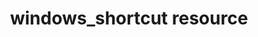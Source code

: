 ---
resource_reference: true
properties_shortcode: 
resources_common_guards: true
resources_common_notification: true
resources_common_properties: true
title: windows_shortcut resource
resource: windows_shortcut
aliases:
- "/resource_windows_shortcut.html"
menu:
  infra:
    title: windows_shortcut
    identifier: chef_infra/cookbook_reference/resources/windows_shortcut windows_shortcut
    parent: chef_infra/cookbook_reference/resources
resource_description_list:
- markdown: Use the **windows_shortcut** resource to create shortcut files on Windows.
resource_new_in: '14.0'
syntax_full_code_block: |-
  windows_shortcut 'name' do
    arguments          String
    cwd                String
    description        String
    iconlocation       String
    shortcut_name      String # default value: 'name' unless specified
    target             String
    action             Symbol # defaults to :create if not specified
  end
syntax_properties_list: 
syntax_full_properties_list:
- "`windows_shortcut` is the resource."
- "`name` is the name given to the resource block."
- "`action` identifies which steps Chef Infra Client will take to bring the node into
  the desired state."
- "`arguments`, `cwd`, `description`, `iconlocation`, `shortcut_name`, and `target`
  are the properties available to this resource."
actions_list:
  :create:
    markdown: Default. Create or modify a Windows shortcut.
  :nothing:
    shortcode: resources_common_actions_nothing.md
properties_list:
- property: arguments
  ruby_type: String
  required: false
  description_list:
  - markdown: Arguments to pass to the target when the shortcut is executed.
- property: cwd
  ruby_type: String
  required: false
  description_list:
  - markdown: Working directory to use when the target is executed.
- property: description
  ruby_type: String
  required: false
  description_list:
  - markdown: The description of the shortcut
- property: iconlocation
  ruby_type: String
  required: false
  description_list:
  - markdown: Icon to use for the shortcut. Accepts the format of `path, index`, where
      index is the icon file to use. See Microsoft's [documentation](https://msdn.microsoft.com/en-us/library/3s9bx7at.aspx)
      for details
- property: shortcut_name
  ruby_type: String
  required: false
  default_value: The resource block's name
  description_list:
  - markdown: An optional property to set the shortcut name if it differs from the
      resource block's name.
- property: target
  ruby_type: String
  required: false
  description_list:
  - markdown: The destination that the shortcut links to.
examples: |
  **Create a shortcut with a description**:

  ```ruby
  windows_shortcut 'C:\shortcut_dir.lnk' do
    target 'C:\original_dir'
    description 'Make a shortcut to C:\original_dir'
  end
  ```
---